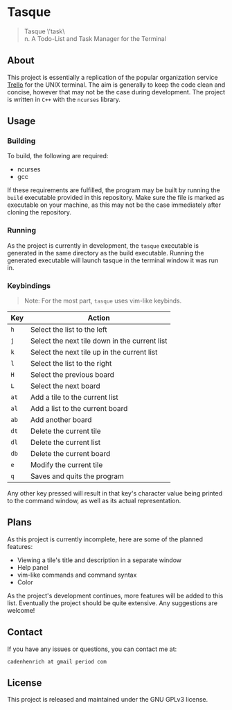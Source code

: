 # Tasque
> Tasque \\'task\\\
> n. A Todo-List and Task Manager for the Terminal

## About
This project is essentially a replication of the popular organization service [Trello](https://trello.com/) for the UNIX terminal. The aim is generally to keep the code clean and concise, however that may not be the case during development. The project is written in `C++` with the `ncurses` library.

## Usage
### Building
To build, the following are required:
+ ncurses
+ gcc

If these requirements are fulfilled, the program may be built by running the `build` executable provided in this repository. Make sure the file is marked as executable on your machine, as this may not be the case immediately after cloning the repository.
### Running
As the project is currently in development, the `tasque` executable is generated in the same directory as the build executable. Running the generated executable will launch tasque in the terminal window it was run in.
### Keybindings
> Note: For the most part, `tasque` uses vim-like keybinds.

| Key  | Action                                        |
|------|-----------------------------------------------|
| `h`  | Select the list to the left                   |
| `j`  | Select the next tile down in the current list |
| `k`  | Select the next tile up in the current list   |
| `l`  | Select the list to the right                  |
| `H`  | Select the previous board                     |
| `L`  | Select the next board                         |
| `at` | Add a tile to the current list                |
| `al` | Add a list to the current board               |
| `ab` | Add another board                             |
| `dt` | Delete the current tile                       |
| `dl` | Delete the current list                       |
| `db` | Delete the current board                      |
| `e`  | Modify the current tile                       |
| `q`  | Saves and quits the program                   |

Any other key pressed will result in that key's character value being printed to the command window, as well as its actual representation.

## Plans
As this project is currently incomplete, here are some of the planned features:
+ Viewing a tile's title and description in a separate window
+ Help panel
+ vim-like commands and command syntax
+ Color

As the project's development continues, more features will be added to this list. Eventually the project should be quite extensive. Any suggestions are welcome!

## Contact
If you have any issues or questions, you can contact me at:

`cadenhenrich at gmail period com`

## License
This project is released and maintained under the GNU GPLv3 license.
